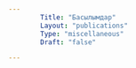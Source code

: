 ```yaml
---
        Title: "Басылымдар"
        Layout: "publications"
        Type: "miscellaneous"
        Draft: "false"

---
```


